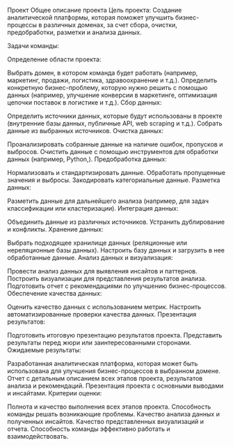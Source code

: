 
Проект
Общее описание проекта
Цель проекта:
Создание аналитической платформы, которая поможет улучшить бизнес-процессы в различных доменах, за счет сбора, очистки, предобработки, разметки и анализа данных.

Задачи команды:

Определение области проекта:

Выбрать домен, в котором команда будет работать (например, маркетинг, продажи, логистика, здравоохранение и т.д.).
Определить конкретную бизнес-проблему, которую нужно решить с помощью данных (например, улучшение конверсии в маркетинге, оптимизация цепочки поставок в логистике и т.д.).
Сбор данных:

Определить источники данных, которые будут использованы в проекте (внутренние базы данных, публичные API, web scraping и т.д.).
Собрать данные из выбранных источников.
Очистка данных:

Проанализировать собранные данные на наличие ошибок, пропусков и выбросов.
Очистить данные с помощью инструментов для обработки данных (например, Python,).
Предобработка данных:

Нормализовать и стандартизировать данные.
Обработать пропущенные значения и выбросы.
Закодировать категориальные данные.
Разметка данных:

Разметить данные для дальнейшего анализа (например, для задач классификации или кластеризации).
Интеграция данных:

Объединить данные из различных источников.
Устранить дублирование и конфликты.
Хранение данных:

Выбрать подходящее хранилище данных (реляционные или нереляционные базы данных).
Настроить базу данных и загрузить в нее обработанные данные.
Анализ данных и визуализация:

Провести анализ данных для выявления инсайтов и паттернов.
Построить визуализации для представления результатов анализа.
Подготовить отчет с рекомендациями по улучшению бизнес-процессов.
Обеспечение качества данных:

Оценить качество данных с использованием метрик.
Настроить автоматизированные проверки качества данных.
Презентация результатов:

Подготовить итоговую презентацию результатов проекта.
Представить результаты перед жюри или заинтересованными сторонами.
Ожидаемые результаты:

Разработанная аналитическая платформа, которая может быть использована для улучшения бизнес-процессов в выбранном домене.
Отчет с детальным описанием всех этапов проекта, результатов анализа и рекомендаций.
Презентация проекта с основными выводами и инсайтами.
Критерии оценки:

Полнота и качество выполнения всех этапов проекта.
Способность команды решать возникающие проблемы.
Качество анализа данных и полученных инсайтов.
Качество представленных визуализаций и отчета.
Способность команды эффективно работать и взаимодействовать.
